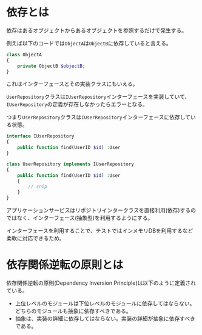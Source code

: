 # 依存とは

依存はあるオブジェクトからあるオブジェクトを参照するだけで発生する。

例えば以下のコードでは`ObjectA`は`ObjectB`に依存していると言える。

```php
class ObjectA
{
    private ObjectB $objectB;
}
```

これはインターフェースとその実装クラスにもいえる。

`UserRepository`クラスは`IUserRepository`インターフェースを実装していて、`IUserRepository`の定義が存在しなかったらエラーとなる。

つまり`UserRepository`クラスは`IUserRepository`インターフェースに依存している状態。

```php
interface IUserRepository
{
    public function find(UserID $id) :User
}

class UserRepository implements IUserRepository
{
    public function find(UserID $id) :User
    {
        // snip
    }
}
```

アプリケーションサービスはリポジトリインタークラスを直接利用(依存)するのではなく、インターフェース(抽象型)を利用するようにする。

インターフェースを利用することで、テストではインメモリDBを利用するなど柔軟に対応できるため。

# 依存関係逆転の原則とは

依存関係逆転の原則(Dependency Inversion Principle)は以下のように定義されている。

- 上位レベルのモジュールは下位レベルのモジュールに依存してはならない。どちらのモジュールも抽象に依存すべきである。
- 抽象は、実装の詳細に依存してはならない。実装の詳細が抽象に依存すべきである。

